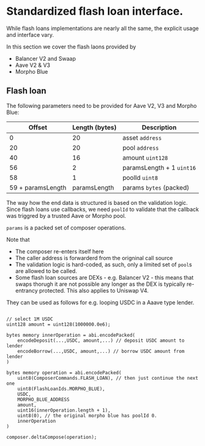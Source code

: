 # Standardized flash loan interface.

While flash loans implementations are nearly all the same, the explicit usage and interface vary.

In this section we cover the flash laons provided by

- Balancer V2 and Swaap
- Aave V2 & V3
- Morpho Blue

## Flash loan

The following parameters need to be provided for Aave V2, V3 and Morpho Blue:

| Offset            | Length (bytes) | Description               |
| ----------------- | -------------- | ------------------------- |
| 0                 | 20             | asset `address`           |
| 20                | 20             | pool `address`            |
| 40                | 16             | amount `uint128`          |
| 56                | 2              | paramsLength + 1 `uint16` |
| 58                | 1              | poolId `uint8`            |
| 59 + paramsLength | paramsLength   | params `bytes` (packed)   |

The way how the end data is structured is based on the validation logic. Since flash loans use callbacks, we need `poolId` to validate that the callback was triggred by a trusted Aave or Morpho pool.

`params` is a packed set of composer operations.

Note that

- The composer re-enters itself here
- The caller address is forwarderd from the origninal call source
- The validation logic is hard-coded, as such, only a limited set of `pool`s are allowed to be called.
- Some flash loan sources are DEXs - e.g. Balancer V2 - this means that swaps thorugh it are not possible any longer as the DEX is typically re-entrancy protected. This also applies to Uniswap V4.

They can be used as follows for e.g. looping USDC in a Aaave type lender.

```solidity

// select 1M USDC
uint128 amount = uint128(1000000.0e6);

bytes memory innerOperation = abi.encodePacked(
    encodeDeposit(...,USDC, amount,...) // deposit USDC amount to lender
    encodeBorrow(...,USDC, amount,...) // borrow USDC amount from lender
)

bytes memory operation = abi.encodePacked(
    uint8(ComposerCommands.FLASH_LOAN), // then just continue the next one
    uint8(FlashLoanIds.MORPHO_BLUE),
    USDC,
    MORPHO_BLUE_ADDRESS
    amount,
    uint16(innerOperation.length + 1),
    uint8(0), // the original morpho blue has poolId 0.
    innerOperation
)

composer.deltaCompose(operation);
```
